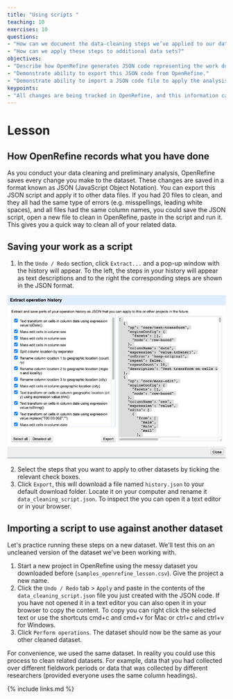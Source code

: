 ```yaml
---
title: "Using scripts "
teaching: 10
exercises: 10
questions:
- "How can we document the data-cleaning steps we’ve applied to our data?"
- "How can we apply these steps to additional data sets?"
objectives:
- "Describe how OpenRefine generates JSON code representing the work done in an analysis session."
- "Demonstrate ability to export this JSON code from OpenRefine."
- "Demonstrate ability to import a JSON code file to apply the analysis to another dataset."
keypoints:
- "All changes are being tracked in OpenRefine, and this information can be used for scripts for future analyses or reproducing an analysis."
---
```


# Lesson

## How OpenRefine records what you have done

As you conduct your data cleaning and preliminary analysis, OpenRefine saves every change you make to the dataset. These
changes are saved in a format known as JSON (JavaScript Object Notation). You can export this JSON script and apply it to other data files. If you had 20 files to clean, and they all had the same type of errors (e.g. misspellings, leading white spaces), and all
files had the same column names, you could save the JSON script, open a new file to clean in OpenRefine, paste in the script and run it.
This gives you a quick way to clean all of your related data.

## Saving your work as a script

1. In the `Undo / Redo` section, click `Extract...` and a pop-up window with the history will appear. To the left, the steps in your history will appear as text descriptions and to the right the corresponding steps are shown in the JSON format.

![History](../fig/OR_history.png)

2. Select the steps that you want to apply to other datasets by ticking the relevant check boxes.
3. Click `Export`, this will download a file named `history.json` to your default download folder. Locate it on your computer and rename it `data_cleaning_script.json`. To inspect the you can open it a text editor or in your browser.

## Importing a script to use against another dataset

Let's practice running these steps on a new dataset. We'll test this on an uncleaned version of the dataset we've been working with.

1. Start a new project in OpenRefine using the messy dataset you downloaded before (`samples_openrefine_lesson.csv`). Give the project a new name.  
2. Click the `Undo / Redo` tab > `Apply` and paste in the contents of the `data_cleaning_script.json` file you just created with the JSON code. If you have not opened it in a text editor you can also open it in your browser to copy the content. To copy you can right click the selected text or use the shortcuts cmd+c and cmd+v for Mac or ctrl+c and ctrl+v for Windows.
3. Click `Perform operations`. The dataset should now be the same as your other cleaned dataset.

For convenience, we used the same dataset. In reality you could use this process to clean related datasets. For example, data that you had collected over different fieldwork periods or data that was collected by different researchers (provided everyone uses the same column headings).

{% include links.md %}
